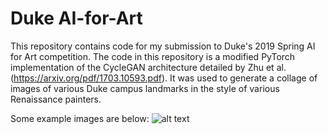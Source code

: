 # Duke AI-for-Art

This repository contains code for my submission to Duke's 2019 Spring AI for Art competition. The code in this repository is a modified PyTorch implementation of the CycleGAN architecture detailed by Zhu et al. (https://arxiv.org/pdf/1703.10593.pdf). It was used to generate a collage of images of various Duke campus landmarks in the style of various Renaissance painters. 

Some example images are below: 
![alt text](https://github.com/vatsalag99/StrokeSense/blob/master/ML_Diagram.png)

